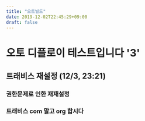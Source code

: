 ```yaml
---
title: "오토빌드"
date: 2019-12-02T22:45:29+09:00
draft: false
---
```


# 오토 디플로이 테스트입니다 '3'
## 트래비스 재설정 (12/3, 23:21)
### 권한문제로 인한 재재설정
### 트래비스 com 말고 org 합시다